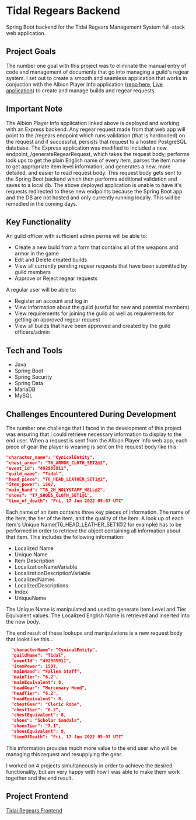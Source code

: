 # Tidal Regears Backend
Spring Boot backend for the Tidal Regears Management System full-stack web application. 

## Project Goals
The number one goal with this project was to eliminate the manual entry of code and management of documents that go into managing a guild's regear system.
I set out to create a smooth and seamless application that works in conjuction with the Albion Player Info application ([repo here](https://github.com/MatthewGammon/Albion-Player-Info), [Live application](https://albion-player-info.vercel.app/home))
to create and manage builds and regear requests. 

## Important Note
The Albion Player Info application linked above is deployed and working with an Express backend. Any regear request made from that web app will point to the /regears endpoint which runs validation (that is hardcoded) on the request and if successful, persists that request to a hosted PostgreSQL database. 
The Express application was modified to included a new endpoint, /generateRegearRequest, which takes the request body, performs look ups to get the plain English name of every item, parses the item name to get appropriate item level information, and generates a new, more detailed, and easier to read request body.
This request body gets sent to the Spring Boot backend which then performs additional validation and saves to a local db.
The above deployed application is unable to have it's requests redirected to these new endpoints because the Spring Boot app and the DB are not hosted and only currently running locally. 
This will be remedied in the coming days.

## Key Functionality
An guild officer with sufficient admin perms will be able to:
* Create a new build from a form that contains all of the weapons and armor in the game
* Edit and Delete created builds
* View all currently pending regear requests that have been submitted by guild members
* Approve or Reject regear requests

A regular user will be able to:
* Register an account and log in
* View information about the guild (useful for new and potential members)
* View requirements for joining the guild as well as requirements for getting an approved regear request
* View all builds that have been approved and created by the guild officers/admin


## Tech and Tools
* Java
* Spring Boot
* Spring Security
* Spring Data
* MariaDB
* MySQL

## Challenges Encountered During Development
The number one challenge that I faced in the development of this project was ensuring that I could retrieve necessary information to display to the end user.
When a request is sent from the Albion Player Info web app, each piece of gear the player is wearing is sent on the request body like this:

```json
"character_name": "CynicalEntity",
"chest_armor": "T6_ARMOR_CLOTH_SET2@2",
"event_id": "492985911",
"guild_name": "Tidal",
"head_piece": "T6_HEAD_LEATHER_SET1@2",
"item_power": 1507,
"main_hand": "T6_2H_HOLYSTAFF_HELL@2",
"shoes": "T7_SHOES_CLOTH_SET1@1",
"time_of_death": "Fri, 17 Jun 2022 05:07 UTC"
```

Each name of an item contains three key pieces of information. The name of the item, the tier of the item, and the quality of the item. 
A look up of each item's Unique Name(T6_HEAD_LEATHER_SET1@2 for example) has to be performed in order to retrieve the object containing all information about that item. This includes the following information:
* Localized Name
* Unique Name
* Item Description
* LocalizationNameVariable
* LocalizationDescriptionVariable
* LocalizedNames
* LocalizedDescriptions
* Index
* UniqueName

The Unique Name is manipulated and used to generate Item Level and Tier Equivalent values.
The Localized English Name is retrieved and inserted into the new body.

The end result of these lookups and manipulations is a new request body that looks like this...

```json
  "characterName": "CynicalEntity",
  "guildName": "Tidal",
  "eventId": "492985911",
  "itemPower": 1507,
  "mainHand": "Fallen Staff",
  "mainTier": "6.2",
  "mainEquivalent": 8,
  "headGear": "Mercenary Hood",
  "headTier": "6.2",
  "headEquivalent": 8,
  "chestGear": "Cleric Robe",
  "chestTier": "6.2",
  "chestEquivalent": 8,
  "shoes": "Scholar Sandals",
  "shoesTier": "7.1",
  "shoesEquivalent": 8,
  "timeOfDeath": "Fri, 17 Jun 2022 05:07 UTC"
  ```
  
This information provides much more value to the end user who will be managing this request and resupplying the gear.

I worked on 4 projects simultaneously in order to achieve the desired functionality, but am very happy with how I was able to make them work together and the end result.



## Project Frontend
[Tidal Regears Frontend](https://github.com/MatthewGammon/Tidal-Regears-Frontend)
